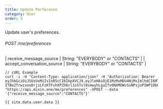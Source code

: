 ```yaml
---
title: Update Perference
category: User
order: 3 
---
```


Update user's preferences.

###### POST /me/preferences

| receive_message_source | String: "EVERYBODY" or "CONTACTS" |
| accept_conversation_source | String: "EVERYBODY" or "CONTACTS" |

```
// cURL Example
curl -i -H "Content-Type: application/json" -H "Authorization: Bearer eyJhbGciOiJSUzUxMiIsInR5cCI6IkpXVCJ9.eyJleHAiOjE1MzMxMDU4NjMsImlhdCI6MTUyNTMyOTg2MywianRpIjoiZTg1NWU3MTUtNTI3Ni00YjlkLTk2MDgtNDZmNDgzYzFhMGYwIiwic2lkIjoiYTM0YzA3YTktNzU1ZC00YjU0LTk0YzUtZTQ1ZTlhMmRkNDNlIiwic2lnIjoiMzE2Njc1ZDFmYmRhMmM2NzRjOGIxYmVkNTQzM2IyMzIwZTI3MTEyYmZjODczZTE5MjI2M2E0NTc4ZTk2MTNiMCIsInVpZCI6IjA2YWVkMWUzLWJkNzctNGE1OS05OTFhLTViYjVhZTZmYmIwOSJ9.FHGbzztFIcXKapQWjuhhhT-ITBe2TrwzxooDrjiLFzKTFvhXPZh6rl1s5Tsl0smwyhLgaIfv0NXMOWvSuNPsjoPIWP19b0FpYj4TLq2eVPrSvurO1kRi_MqDS3erMkMEyZwnLvQu_Kosn0VGWdONX16kurkyt0pX1PMKgxauX9U" "https://api.mixin.one/me/preferences" -XPOST --data '{"receive_message_source":"CONTACTS"}'
```

```
{{ site.data.user.data }}
```
